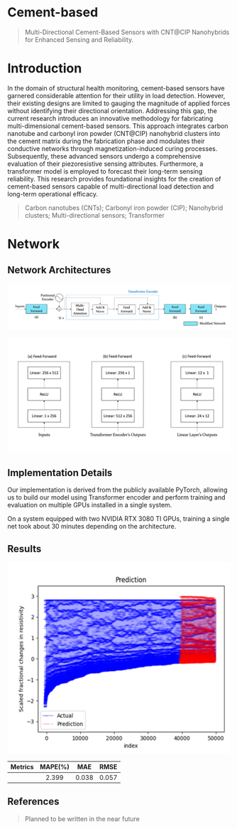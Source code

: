 # Cement-based

> Multi-Directional Cement-Based Sensors with CNT@CIP Nanohybrids for Enhanced Sensing and Reliability.

# Introduction

In the domain of structural health monitoring, cement-based sensors have garnered considerable attention for their utility in load detection. However, their existing designs are limited to gauging the magnitude of applied forces without identifying their directional orientation. Addressing this gap, the current research introduces an innovative methodology for fabricating multi-dimensional cement-based sensors. This approach integrates carbon nanotube and carbonyl iron powder (CNT@CIP) nanohybrid clusters into the cement matrix during the fabrication phase and modulates their conductive networks through magnetization-induced curing processes. Subsequently, these advanced sensors undergo a comprehensive evaluation of their piezoresistive sensing attributes. Furthermore, a transformer model is employed to forecast their long-term sensing reliability. This research provides foundational insights for the creation of cement-based sensors capable of multi-directional load detection and long-term operational efficacy.

> Carbon nanotubes (CNTs); Carbonyl iron powder (CIP); Nanohybrid clusters; Multi-directional sensors; Transformer

# Network

## Network Architectures

![Model Architectures](./assets/Model%20Architectures.png)

![Model Architectures Parts](./assets/Model%20Architectures%20(Parts).png)

## Implementation Details

Our implementation is derived from the publicly available PyTorch, allowing us to build our model using Transformer encoder and perform training and evaluation on multiple GPUs installed in a single system.

On a system equipped with two NVIDIA RTX 3080 TI GPUs, training a single net took about 30 minutes depending on the architecture.


## Results

![Results](./assets/Results.png)

| Metrics | MAPE(%) |  MAE  | RMSE  |
|:-------:|:-------:|:-----:|-------|
|         |  2.399  | 0.038 | 0.057 |


## References

> Planned to be written in the near future